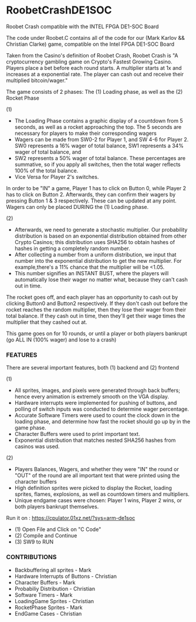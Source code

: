 # RoobetCrashDE1SOC
Roobet Crash compatible with the INTEL FPGA DE1-SOC Board

The code under Roobet.C contains all of the code for our (Mark Karlov && Christian Clarke) game, compatible on the Intel FPGA DE1-SOC Board

Taken from the Casino's definition of Roobet Crash, Roobet Crash is "A cryptocurrency gambling game on Crypto's Fastest Growing Casino. Players place a bet before each round starts. A multiplier starts at 1x and increases at a exponential rate. The player can cash out and receive their multiplied bitcoin/wager."

The game consists of 2 phases: The (1) Loading phase, as well as the (2) Rocket Phase

(1)
- The Loading Phase contains a graphic display of a countdown from 5 seconds, as well as a rocket approaching the top. The 5 seconds are necessary for players to make their corresponding wagers
- Wagers can be made from SW0-2 for Player 1, and SW 4-6 for Player 2. SW0 represents a 16% wager of total balance, SW1 represents a 34% wager of total balance, and 
- SW2 represents a 50% wager of total balance. These percentages are summative, so if you apply all switches, then the total wager reflects 100% of the total balance.
- Vice Versa for Player 2's switches.

In order to be "IN" a game, Player 1 has to click on Button 0, while Player 2 has to click on Button 2. Afterwards, they can confirm their wagers by pressing Button 1 & 3 respectively. These can be updated at any point. Wagers can only be placed DURING the (1) Loading phase.

(2) 
- Afterwards, we need to generate a stochastic multiplier. Our probability distribution is based on an exponential distribution obtained from other Crypto Casinos; this distribution uses SHA256 to obtain hashes of hashes in getting a completely random number. 
- After collecting a number from a uniform distribution, we input that number into the exponential distribution to get the new multiplier. For example,there's a 11% chance that the multiplier will be <1.05. 
- This number signifies an INSTANT BUST, where the players will automatically lose their wager no matter what, because they can't cash out in time.

The rocket goes off, and each player has an opportunity to cash out by clicking Button0 and Button2 respectively. If they don't cash out before the rocket reaches the random multiplier, then they lose their wager from their total balance. If they cash out in time, then they'll get their wage times the multiplier that they cashed out at.

This game goes on for 10 rounds, or until a player or both players bankrupt (go ALL IN (100% wager) and lose to a crash)

### FEATURES ###

There are several important features, both (1) backend and (2) frontend

(1) 
- All sprites, images, and pixels were generated through back buffers; hence every animation is extremely smooth on the VGA display.
- Hardware interrupts were implemented for pushing of buttons, and polling of switch inputs was conducted to determine wager percentage.
- Accurate Software Timers were used to count the clock down in the loading phase, and determine how fast the rocket should go up by in the game phase.
- Character Buffers were used to print important text.
- Exponential distribution that matches nested SHA256 hashes from casinos was used.

(2)
- Players Balances, Wagers, and whether they were "IN" the round or "OUT" of the round are all important text that were printed using the character buffers
- High definition sprites were picked to display the Rocket, loading sprites, flames, explosions, as well as countdown timers and multipliers.
- Unique endgame cases were chosen: Player 1 wins, Player 2 wins, or both players bankrupt themselves.

Run it on : https://cpulator.01xz.net/?sys=arm-de1soc
- (1) Open File and Click on "C Code"
- (2) Compile and Continue
- (3) SW9 to RUN

### CONTRIBUTIONS ###

- Backbuffering all sprites - Mark
- Hardware Interrupts of Buttons - Christian
- Character Buffers - Mark
- Probabiliy Distribution - Christian
- Software Timers - Mark
- LoadingGame Sprites - Christian
- RocketPhase Sprites - Mark
- EndGame Cases - Christian



